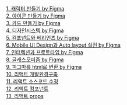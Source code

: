<a href="/board/FrontEnd/FrontEnd1">1. 캐릭터 만들기 by Figma</a><br>
<a href="/board/FrontEnd/FrontEnd2">2. 아이콘 만들기 by Figma</a><br>
<a href="/board/FrontEnd/FrontEnd3">3. 카드 만들기 by Figma</a><br>
<a href="/board/FrontEnd/FrontEnd4">4. 디자인시스템 by Figma</a><br>
<a href="/board/FrontEnd/FrontEnd5">5. 컴포넌트와 베리언츠 by Figma</a><br>
<a href="/board/FrontEnd/FrontEnd6">6. Mobile UI Design과 Auto layout 실전 by Figma</a><br>
<a href="/board/FrontEnd/FrontEnd7">7. 인터렉션과 프로토타입 by Figma</a><br>
<a href="/board/FrontEnd/FrontEnd8">8. 글래스모피즘 by Figma</a><br>
<a href="/board/FrontEnd/FrontEnd9">9. 피그마를 html로 변환 by Figma</a><br>
<a href="/board/FrontEnd/FrontEnd10">10. 리액트 개발환경구축</a><br>
<a href="/board/FrontEnd/FrontEnd11">11. 리액트 소스코드 수정</a><br>
<a href="/board/FrontEnd/FrontEnd12">12. 리액트 컴포넌트</a><br>
<a href="/board/FrontEnd/FrontEnd13">13. 리액트 props</a><br>

